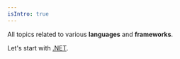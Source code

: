 ```yaml
---
isIntro: true
---
```


All topics related to various **languages** and **frameworks**.

Let's start with [.NET](./dotnet/http-client.md).